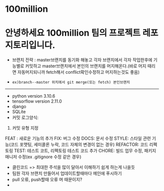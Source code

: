 # 100million
# 안녕하세요 100million 팀의 프로젝트 레포지토리입니다.

- 브랜치 전략 : master브랜치를 동기화 해놓고 각자 브랜치에서 각자 작업한후에 기능별로 커밋하고 master브랜치에서 본인의 브랜치를 머지해온다.(바로 머지 때리면 자동머지되니까 fetch해서 conflict확인수정하고 머지하는것도 좋음)   
-     ex)branch--master 위치에서 git merge(또는 fetch) 본인브랜치
-----
- python version   3.10.6
- tensorflow version  2.11.0
- django
- SQLite
- 커밋 로그양식: 
1. 커밋 유형 지정

FEAT : 새로운 기능의 추가
FIX: 버그 수정
DOCS: 문서 수정
STYLE: 스타일 관련 기능(코드 포맷팅, 세미콜론 누락, 코드 자체의 변경이 없는 경우)
REFACTOR: 코드 리펙토링
TEST: 테스트 코트, 리펙토링 테스트 코드 추가
CHORE: 빌드 업무 수정, 패키지 매니저 수정(ex .gitignore 수정 같은 경우)


- 클린코드 => 최대한 주석을 많이 달아서 이해하기 쉽게 하는게 나을듯
- 팀원 각자 브랜치 만들어서 업데이트할때마다 메인에 푸시하기
- pull 오류, push할때 오류 머 때문이지?
- 
